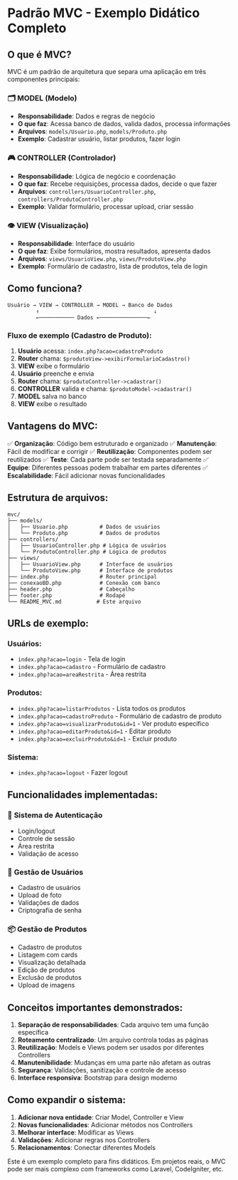 # Padrão MVC - Exemplo Didático Completo

## O que é MVC?

MVC é um padrão de arquitetura que separa uma aplicação em três componentes principais:

### 🗂️ **MODEL (Modelo)**
- **Responsabilidade**: Dados e regras de negócio
- **O que faz**: Acessa banco de dados, valida dados, processa informações
- **Arquivos**: `models/Usuario.php`, `models/Produto.php`
- **Exemplo**: Cadastrar usuário, listar produtos, fazer login

### 🎮 **CONTROLLER (Controlador)**
- **Responsabilidade**: Lógica de negócio e coordenação
- **O que faz**: Recebe requisições, processa dados, decide o que fazer
- **Arquivos**: `controllers/UsuarioController.php`, `controllers/ProdutoController.php`
- **Exemplo**: Validar formulário, processar upload, criar sessão

### 👁️ **VIEW (Visualização)**
- **Responsabilidade**: Interface do usuário
- **O que faz**: Exibe formulários, mostra resultados, apresenta dados
- **Arquivos**: `views/UsuarioView.php`, `views/ProdutoView.php`
- **Exemplo**: Formulário de cadastro, lista de produtos, tela de login

## Como funciona?

```
Usuário → VIEW → CONTROLLER → MODEL → Banco de Dados
         ↑                                    ↓
         ←─────────── Dados ←───────────────←
```

### Fluxo de exemplo (Cadastro de Produto):

1. **Usuário** acessa: `index.php?acao=cadastroProduto`
2. **Router** chama: `$produtoView->exibirFormularioCadastro()`
3. **VIEW** exibe o formulário
4. **Usuário** preenche e envia
5. **Router** chama: `$produtoController->cadastrar()`
6. **CONTROLLER** valida e chama: `$produtoModel->cadastrar()`
7. **MODEL** salva no banco
8. **VIEW** exibe o resultado

## Vantagens do MVC:

✅ **Organização**: Código bem estruturado e organizado
✅ **Manutenção**: Fácil de modificar e corrigir
✅ **Reutilização**: Componentes podem ser reutilizados
✅ **Teste**: Cada parte pode ser testada separadamente
✅ **Equipe**: Diferentes pessoas podem trabalhar em partes diferentes
✅ **Escalabilidade**: Fácil adicionar novas funcionalidades

## Estrutura de arquivos:

```
mvc/
├── models/
│   ├── Usuario.php          # Dados de usuários
│   └── Produto.php          # Dados de produtos
├── controllers/
│   ├── UsuarioController.php # Lógica de usuários
│   └── ProdutoController.php # Lógica de produtos
├── views/
│   ├── UsuarioView.php      # Interface de usuários
│   └── ProdutoView.php      # Interface de produtos
├── index.php                # Router principal
├── conexaoBD.php            # Conexão com banco
├── header.php               # Cabeçalho
├── footer.php               # Rodapé
└── README_MVC.md           # Este arquivo
```

## URLs de exemplo:

### Usuários:
- `index.php?acao=login` - Tela de login
- `index.php?acao=cadastro` - Formulário de cadastro
- `index.php?acao=areaRestrita` - Área restrita

### Produtos:
- `index.php?acao=listarProdutos` - Lista todos os produtos
- `index.php?acao=cadastroProduto` - Formulário de cadastro de produto
- `index.php?acao=visualizarProduto&id=1` - Ver produto específico
- `index.php?acao=editarProduto&id=1` - Editar produto
- `index.php?acao=excluirProduto&id=1` - Excluir produto

### Sistema:
- `index.php?acao=logout` - Fazer logout

## Funcionalidades implementadas:

### 🔐 **Sistema de Autenticação**
- Login/logout
- Controle de sessão
- Área restrita
- Validação de acesso

### 👥 **Gestão de Usuários**
- Cadastro de usuários
- Upload de foto
- Validações de dados
- Criptografia de senha

### 📦 **Gestão de Produtos**
- Cadastro de produtos
- Listagem com cards
- Visualização detalhada
- Edição de produtos
- Exclusão de produtos
- Upload de imagens

## Conceitos importantes demonstrados:

1. **Separação de responsabilidades**: Cada arquivo tem uma função específica
2. **Roteamento centralizado**: Um arquivo controla todas as páginas
3. **Reutilização**: Models e Views podem ser usados por diferentes Controllers
4. **Manutenibilidade**: Mudanças em uma parte não afetam as outras
5. **Segurança**: Validações, sanitização e controle de acesso
6. **Interface responsiva**: Bootstrap para design moderno

## Como expandir o sistema:

1. **Adicionar nova entidade**: Criar Model, Controller e View
2. **Novas funcionalidades**: Adicionar métodos nos Controllers
3. **Melhorar interface**: Modificar as Views
4. **Validações**: Adicionar regras nos Controllers
5. **Relacionamentos**: Conectar diferentes Models

Este é um exemplo completo para fins didáticos. Em projetos reais, o MVC pode ser mais complexo com frameworks como Laravel, CodeIgniter, etc. 